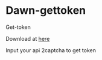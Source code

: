 # Dawn-gettoken
Get-token

Download at [here](https://drive.google.com/file/d/1qg7bDbQ8Fdf4FLZBEHyK8DzW8Jbvz1_Z)

Input your api 2captcha to get token
